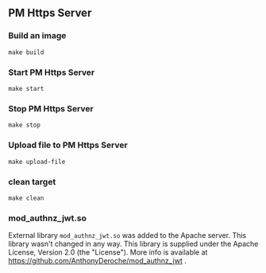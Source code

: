 PM Https Server
---------------

### Build an image
```
make build
```

### Start PM Https Server
```
make start
```

### Stop PM Https Server
```
make stop
```

### Upload file to PM Https Server
```
make upload-file
```

### clean target
```
make clean
```

### mod_authnz_jwt.so

External library `mod_authnz_jwt.so` was added to the Apache server. This library wasn't changed in any way.
This library is supplied under the Apache License, Version 2.0 (the "License"). More info is available at
https://github.com/AnthonyDeroche/mod_authnz_jwt .
